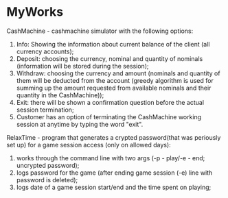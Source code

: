 # MyWorks
CashMachine - cashmachine simulator with the following options:
1) Info: Showing the information about current balance of the client (all currency accounts);
2) Deposit: choosing the currency, nominal and quantity of nominals (information will be stored during the session);
3) Withdraw: choosing the currency and amount (nominals and quantity of them will be deducted from the account (greedy algorithm is used for summing up the amount requested from available nominals and their quantity in the CashMachine));
4) Exit: there will be shown a confirmation question before the actual session termination; 
5) Customer has an option of terminating the CashMachine working session at anytime by typing the word "exit".

RelaxTime - program that generates a crypted password(that was periously set up) for a game session access (only on allowed days):
1) works through the command line with two args (-p - play/-e - end; uncrypted password);
2) logs password for the game (after ending game session (-e) line with password is deleted);
3) logs date of a game session start/end and the time spent on playing;
